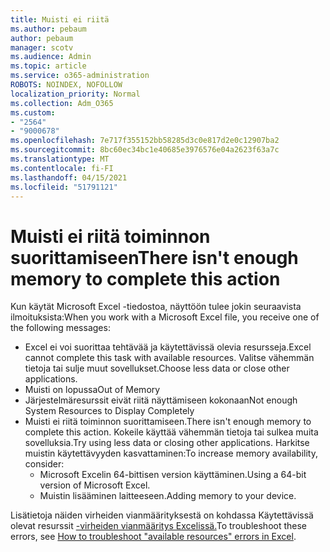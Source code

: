 ```yaml
---
title: Muisti ei riitä
ms.author: pebaum
author: pebaum
manager: scotv
ms.audience: Admin
ms.topic: article
ms.service: o365-administration
ROBOTS: NOINDEX, NOFOLLOW
localization_priority: Normal
ms.collection: Adm_O365
ms.custom:
- "2564"
- "9000678"
ms.openlocfilehash: 7e717f355152bb58285d3c0e817d2e0c12907ba2
ms.sourcegitcommit: 8bc60ec34bc1e40685e3976576e04a2623f63a7c
ms.translationtype: MT
ms.contentlocale: fi-FI
ms.lasthandoff: 04/15/2021
ms.locfileid: "51791121"
---
```

# <a name="there-isnt-enough-memory-to-complete-this-action"></a><span data-ttu-id="b56cd-102">Muisti ei riitä toiminnon suorittamiseen</span><span class="sxs-lookup"><span data-stu-id="b56cd-102">There isn't enough memory to complete this action</span></span>

<span data-ttu-id="b56cd-103">Kun käytät Microsoft Excel -tiedostoa, näyttöön tulee jokin seuraavista ilmoituksista:</span><span class="sxs-lookup"><span data-stu-id="b56cd-103">When you work with a Microsoft Excel file, you receive one of the following messages:</span></span>

- <span data-ttu-id="b56cd-104">Excel ei voi suorittaa tehtävää ja käytettävissä olevia resursseja.</span><span class="sxs-lookup"><span data-stu-id="b56cd-104">Excel cannot complete this task with available resources.</span></span> <span data-ttu-id="b56cd-105">Valitse vähemmän tietoja tai sulje muut sovellukset.</span><span class="sxs-lookup"><span data-stu-id="b56cd-105">Choose less data or close other applications.</span></span>
- <span data-ttu-id="b56cd-106">Muisti on lopussa</span><span class="sxs-lookup"><span data-stu-id="b56cd-106">Out of Memory</span></span>
- <span data-ttu-id="b56cd-107">Järjestelmäresurssit eivät riitä näyttämiseen kokonaan</span><span class="sxs-lookup"><span data-stu-id="b56cd-107">Not enough System Resources to Display Completely</span></span>
- <span data-ttu-id="b56cd-108">Muisti ei riitä toiminnon suorittamiseen.</span><span class="sxs-lookup"><span data-stu-id="b56cd-108">There isn't enough memory to complete this action.</span></span> <span data-ttu-id="b56cd-109">Kokeile käyttää vähemmän tietoja tai sulkea muita sovelluksia.</span><span class="sxs-lookup"><span data-stu-id="b56cd-109">Try using less data or closing other applications.</span></span> <span data-ttu-id="b56cd-110">Harkitse muistin käytettävyyden kasvattaminen:</span><span class="sxs-lookup"><span data-stu-id="b56cd-110">To increase memory availability, consider:</span></span> 
    - <span data-ttu-id="b56cd-111">Microsoft Excelin 64-bittisen version käyttäminen.</span><span class="sxs-lookup"><span data-stu-id="b56cd-111">Using a 64-bit version of Microsoft Excel.</span></span>
    - <span data-ttu-id="b56cd-112">Muistin lisääminen laitteeseen.</span><span class="sxs-lookup"><span data-stu-id="b56cd-112">Adding memory to your device.</span></span>

<span data-ttu-id="b56cd-113">Lisätietoja näiden virheiden vianmäärityksestä on kohdassa Käytettävissä olevat resurssit [-virheiden vianmääritys Excelissä.](https://docs.microsoft.com/office/troubleshoot/excel/available-resources-errors)</span><span class="sxs-lookup"><span data-stu-id="b56cd-113">To troubleshoot these errors, see [How to troubleshoot "available resources" errors in Excel](https://docs.microsoft.com/office/troubleshoot/excel/available-resources-errors).</span></span>
